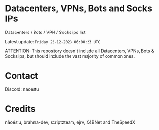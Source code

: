 # Datacenters, VPNs, Bots and Socks IPs
 
Datacenters / Bots / VPN / Socks ips list

Latest update: `Friday 22-12-2023 06:00:23 UTC` 

ATTENTION: This repository doesn't include all Datacenters, VPNs, Bots & Socks ips, 
but should include the vast majority of common ones.

# Contact
Discord: naoestu

# Credits
nãoéstu, brahma-dev, scriptzteam, ejrv, X4BNet and TheSpeedX
